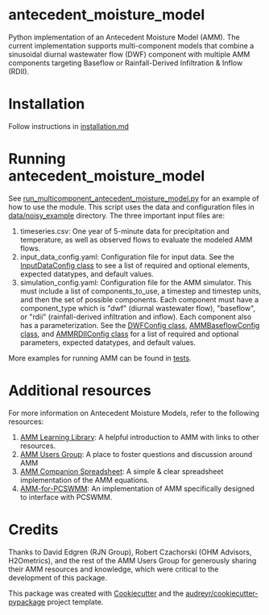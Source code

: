 antecedent_moisture_model
=========================

Python implementation of an Antecedent Moisture Model (AMM). The current implementation supports multi-component models that combine a sinusoidal diurnal wastewater flow (DWF) component with multiple AMM components targeting Baseflow or Rainfall-Derived Infiltration & Inflow (RDII).

# Installation
Follow instructions in [installation.md](docs/installation.md)

# Running antecedent_moisture_model
See [run_multicomponent_antecedent_moisture_model.py](run_multicomponent_simulation.py) for an example of how to use the module. This script uses the data and configuration files in [data/noisy_example](data/noisy_example/) directory. The three important input files are:

1. timeseries.csv: One year of 5-minute data for precipitation and temperature, as well as observed flows to evaluate the modeled AMM flows. 
2. input_data_config.yaml: Configuration file for input data. See the [InputDataConfig class](antecedent_moisture_model/timeseries/datamodel.py) to see a list of required and optional elements, expected datatypes, and default values.
3. simulation_config.yaml: Configuration file for the AMM simulator. This must include a list of components_to_use, a timestep and timestep units, and then the set of possible components. Each component must have a component_type which is "dwf" (diurnal wastewater flow), "baseflow", or "rdii" (rainfall-derived infiltration and inflow). Each component also has a parameterization. See the [DWFConfig class](antecedent_moisture_model/simulator/dwf.py), [AMMBaseflowConfig class](antecedent_moisture_model/simulator/amm_baseflow.py), and [AMMRDIIConfig class](antecedent_moisture_model/simulator/amm_rdii.py) for a list of required and optional parameters, expected datatypes, and default values.

More examples for running AMM can be found in [tests](tests/).

# Additional resources 
For more information on Antecedent Moisture Models, refer to the following resources:
1. [AMM Learning Library](https://h2ometrics.com/antecedent-moisture-model/): A helpful introduction to AMM with links to other resources.
2. [AMM Users Group](https://groups.google.com/u/1/g/amm-users/): A place to foster questions and discussion around AMM
3. [AMM Companion Spreadsheet](https://view.officeapps.live.com/op/view.aspx?src=https%3A%2F%2Fwww.h2ometrics.com%2Fwp-content%2Fuploads%2FAMM-Master-Companion-Spreadsheet.xlsx&wdOrigin=BROWSELINK): A simple & clear spreadsheet implementation of the AMM equations.
4. [AMM-for-PCSWMM](https://github.com/RJNGroup/AMM-for-PCSWMM): An implementation of AMM specifically designed to interface with PCSWMM.

	
# Credits

Thanks to David Edgren (RJN Group), Robert Czachorski (OHM Advisors, H2Ometrics), and the rest of the AMM Users Group for generously sharing their AMM resources and knowledge, which were critical to the development of this package.

This package was created with [Cookiecutter](https://github.com/audreyr/cookiecutter) and the [audreyr/cookiecutter-pypackage](https://github.com/audreyr/cookiecutter-pypackage) project template.

